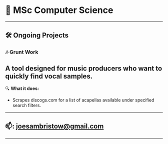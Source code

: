# 👋 MSc Computer Science 
---

## 🛠️ Ongoing Projects

### 🎶 **Grunt Work**
A tool designed for music producers who want to quickly find vocal samples.
--
🔍 **What it does:**  
- Scrapes discogs.com for a list of acapellas available under specified search filters.

---
## 📫: joesambristow@gmail.com
---


<!--
**bristowsoundsgood/bristowsoundsgood** is a ✨ _special_ ✨ repository because its `README.md` (this file) appears on your GitHub profile.

Here are some ideas to get you started:

- 🔭 I’m currently working on ...
- 🌱 I’m currently learning ...
- 👯 I’m looking to collaborate on ...
- 🤔 I’m looking for help with ...
- 💬 Ask me about ...
- 📫 How to reach me: ...
- 😄 Pronouns: ...
- ⚡ Fun fact: ...
-->
